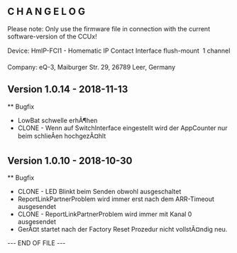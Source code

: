 C H A N G E L O G
-----------------

Please note: Only use the firmware file in connection with the current software-version
of the CCUx!

Device: HmIP-FCI1 - Homematic IP Contact Interface flush-mount  1 channel

Company: eQ-3, Maiburger Str. 29, 26789 Leer, Germany



Version 1.0.14 - 2018-11-13
--------------------------------------------------------------

** Bugfix
   * LowBat schwelle erhÃ¶hen
   * CLONE - Wenn auf SwitchInterface eingestellt wird der AppCounter nur beim schlieÃen hochgezÃ¤hlt



Version 1.0.10 - 2018-10-30
--------------------------------------------------------------

** Bugfix
   * CLONE - LED Blinkt beim Senden obwohl ausgeschaltet
   * ReportLinkPartnerProblem wird immer erst nach dem ARR-Timeout ausgesendet
   * CLONE - ReportLinkPartnerProblem wird immer mit Kanal 0 ausgesendet
   * GerÃ¤t startet nach der Factory Reset Prozedur nicht vollstÃ¤ndig neu.


--- END OF FILE ---